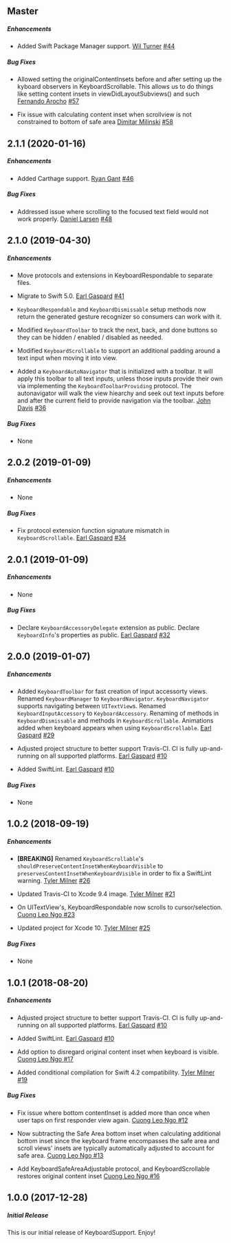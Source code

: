 ## Master

##### Enhancements

* Added Swift Package Manager support.
[Wil Turner](https://github.com/WSTurner)
[#44](https://github.com/BottleRocketStudios/iOS-KeyboardSupport/issues/44)

##### Bug Fixes

* Allowed setting the originalContentInsets before and after setting up the kyboard observers in KeyboardScrollable. This allows us to do things like setting content insets in viewDidLayoutSubviews() and such
[Fernando Arocho](https://github.com/Specialist17)
[#57](https://github.com/BottleRocketStudios/iOS-KeyboardSupport/pull/57)

* Fix issue with calculating content inset when scrollview is not constrained to bottom of safe area
[Dimitar Milinski](https://github.com/dmilinski08)
[#58](https://github.com/BottleRocketStudios/iOS-KeyboardSupport/pull/58)

## 2.1.1 (2020-01-16)

##### Enhancements

* Added Carthage support.
[Ryan Gant](https://github.com/ganttastic)
[#46](https://github.com/BottleRocketStudios/iOS-KeyboardSupport/pull/46)

##### Bug Fixes

* Addressed issue where scrolling to the focused text field would not work properly.
[Daniel Larsen](https://github.com/grandlarseny)
[#48](https://github.com/BottleRocketStudios/iOS-KeyboardSupport/pull/48)

## 2.1.0 (2019-04-30)

##### Enhancements

* Move protocols and extensions in KeyboardRespondable to separate files.
* Migrate to Swift 5.0.
[Earl Gaspard](https://github.com/earlgaspard)
[#41](https://github.com/BottleRocketStudios/iOS-KeyboardSupport/pull/41)

* `KeyboardRespondable` and `KeyboardDismissable` setup methods now return the generated gesture recognizer so consumers can work with it.
* Modified `KeyboardToolbar` to track the next, back, and done buttons so they can be hidden / enabled / disabled as needed. 
* Modified `KeyboardScrollable` to support an additional padding around a text input when moving it into view.
* Added a `KeyboardAutoNavigator` that is initialized with a toolbar. It will apply this toolbar to all text inputs, unless those inputs provide their own via implementing the `KeyboardToolbarProviding` protocol. The autonavigator will walk the view hiearchy and seek out text inputs before and after the current field to provide navigation via the toolbar. 
[John Davis](https://github.com/br-johndavis)
[#36](https://github.com/BottleRocketStudios/iOS-KeyboardSupport/pull/36)

##### Bug Fixes

* None

## 2.0.2 (2019-01-09)

##### Enhancements

* None

##### Bug Fixes

* Fix protocol extension function signature mismatch in `KeyboardScrollable`.
[Earl Gaspard](https://github.com/earlgaspard)
[#34](https://github.com/BottleRocketStudios/iOS-KeyboardSupport/pull/34)

## 2.0.1 (2019-01-09)

##### Enhancements

* None

##### Bug Fixes

* Declare `KeyboardAccessoryDelegate` extension as public. Declare `KeyboardInfo`'s properties as public.
[Earl Gaspard](https://github.com/earlgaspard)
[#32](https://github.com/BottleRocketStudios/iOS-KeyboardSupport/pull/32)

## 2.0.0 (2019-01-07)

##### Enhancements

* Added `KeyboardToolbar` for fast creation of input accessorty views. Renamed `KeyboardManager` to `KeyboardNavigator`. `KeyboardNavigator` supports navigating between `UITextView`s. Renamed `KeyboardInputAccessory` to `KeyboardAccessory`. Renaming of methods in `KeyboardDismissable` and methods in `KeyboardScrollable`. Animations added when keyboard appears when using `KeyboardScrollable`.
[Earl Gaspard](https://github.com/earlgaspard)
[#29](https://github.com/BottleRocketStudios/iOS-KeyboardSupport/pull/29)

* Adjusted project structure to better support Travis-CI. CI is fully up-and-running on all supported platforms.
[Earl Gaspard](https://github.com/earlgaspard)
[#10](https://github.com/BottleRocketStudios/iOS-KeyboardSupport/pull/10)

* Added SwiftLint.
[Earl Gaspard](https://github.com/earlgaspard)
[#10](https://github.com/BottleRocketStudios/iOS-KeyboardSupport/pull/10)

##### Bug Fixes

* None


## 1.0.2 (2018-09-19)

##### Enhancements

* **[BREAKING]** Renamed `KeyboardScrollable`'s `shouldPreserveContentInsetWhenKeyboardVisible` to `preservesContentInsetWhenKeyboardVisible` in order to fix a SwiftLint warning.
[Tyler Milner](https://github.com/tylermilner)
[#26](https://github.com/BottleRocketStudios/iOS-KeyboardSupport/pull/26)

 * Updated Travis-CI to Xcode 9.4 image.
   [Tyler Milner](https://github.com/tylermilner)
   [#21](https://github.com/BottleRocketStudios/iOS-KeyboardSupport/pull/21)
   
* On UITextView's, KeyboardRespondable now scrolls to cursor/selection.
  [Cuong Leo Ngo ](https://github.com/cuongcngo)
  [#23](https://github.com/BottleRocketStudios/iOS-KeyboardSupport/pull/23)

* Updated project for Xcode 10.
  [Tyler Milner](https://github.com/tylermilner)
  [#25](https://github.com/BottleRocketStudios/iOS-KeyboardSupport/pull/25)

##### Bug Fixes

 * None


## 1.0.1 (2018-08-20)

##### Enhancements

 * Adjusted project structure to better support Travis-CI. CI is fully up-and-running on all supported platforms.
  [Earl Gaspard](https://github.com/earlgaspard)
  [#10](https://github.com/BottleRocketStudios/iOS-KeyboardSupport/pull/10)
  
  * Added SwiftLint.
  [Earl Gaspard](https://github.com/earlgaspard)
  [#10](https://github.com/BottleRocketStudios/iOS-KeyboardSupport/pull/10)
  
  * Add option to disregard original content inset when keyboard is visible.
  [Cuong Leo Ngo ](https://github.com/cuongcngo)
  [#17](https://github.com/BottleRocketStudios/iOS-KeyboardSupport/pull/17)
  
   * Added conditional compilation for Swift 4.2 compatibility.
   [Tyler Milner](https://github.com/tylermilner)
   [#19](https://github.com/BottleRocketStudios/iOS-KeyboardSupport/pull/19)
  
##### Bug Fixes
  
  * Fix issue where bottom contentInset is added more than once when user taps on first responder view again.
  [Cuong Leo Ngo ](https://github.com/cuongcngo)
  [#12](https://github.com/BottleRocketStudios/iOS-KeyboardSupport/pull/12)
  
  * Now subtracting the Safe Area bottom inset when calculating additional bottom inset since the keyboard frame encompasses the safe area and scroll views' insets are typically automatically adjusted to account for safe area.
  [Cuong Leo Ngo ](https://github.com/cuongcngo)
  [#13](https://github.com/BottleRocketStudios/iOS-KeyboardSupport/pull/13)

 * Add KeyboardSafeAreaAdjustable protocol, and KeyboardScrollable restores original content inset
 [Cuong Leo Ngo ](https://github.com/cuongcngo)
 [#16](https://github.com/BottleRocketStudios/iOS-KeyboardSupport/pull/16)
 
 
## 1.0.0 (2017-12-28)

##### Initial Release

This is our initial release of KeyboardSupport. Enjoy!
